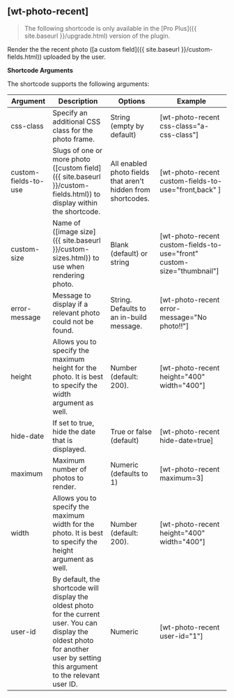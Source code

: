 ## [wt-photo-recent]

> The following shortcode is only available in the [Pro Plus]({{ site.baseurl }}/upgrade.html) version of the plugin.

Render the the recent photo ([a custom field]({{ site.baseurl }}/custom-fields.html)) uploaded by the user.

**Shortcode Arguments**
 
The shortcode supports the following arguments:
 
| Argument | Description | Options | Example |
|--|--|--|--|
|css-class|	Specify an additional CSS class for the photo frame.|	String (empty by default)|	[wt-photo-recent css-class="a-css-class"]
|custom-fields-to-use|	Slugs of one or more photo ([custom field]({{ site.baseurl }}/custom-fields.html)) to display within the shortcode.	|All enabled photo fields that aren't hidden from shortcodes.	|[wt-photo-recent custom-fields-to-use="front,back" ]
|custom-size|	Name of ([image size]({{ site.baseurl }}/custom-sizes.html)) to use when rendering photo.	|Blank (default) or string	|[wt-photo-recent custom-fields-to-use="front"  custom-size="thumbnail"]
|error-message|	Message to display if a relevant photo could not be found.	|String. Defaults to an in-build message.|	[wt-photo-recent error-message="No photo!!"]
|height|	Allows you to specify the maximum height for the photo. It is best to specify the width argument as well.|	Number (default: 200).|	[wt-photo-recent height="400" width="400"]
|hide-date|	If set to true, hide the date that is displayed.|	True or false (default)	|[wt-photo-recent hide-date=true]|
|maximum|	Maximum number of photos to render.	|Numeric (defaults to 1)	|[wt-photo-recent maximum=3]
|width|	Allows you to specify the maximum width for the photo. It is best to specify the height argument as well.|	Number (default: 200).	|[wt-photo-recent height="400" width="400"]
|user-id|By default, the shortcode will display the oldest photo for the current user. You can display the oldest photo for another user by setting this argument to the relevant user ID.|Numeric| [wt-photo-recent user-id="1"]